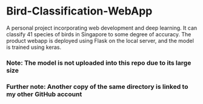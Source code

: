 # Bird-Classification-WebApp
A personal project incorporating web development and deep learning. It can classify 41 species of birds in Singapore to some degree of accuracy.
The product webapp is deployed using Flask on the local server, and the model is trained using keras.
### Note: The model is not uploaded into this repo due to its large size
### Further note: Another copy of the same directory is linked to my other GitHub account
